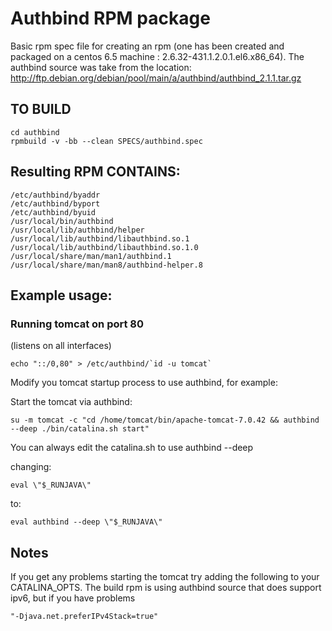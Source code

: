 
# Authbind RPM package

Basic rpm spec file for creating an rpm 
(one has been created and packaged on a centos 6.5 machine : 2.6.32-431.1.2.0.1.el6.x86_64).
The authbind source was take from the location: http://ftp.debian.org/debian/pool/main/a/authbind/authbind_2.1.1.tar.gz 

## TO BUILD
```
cd authbind
rpmbuild -v -bb --clean SPECS/authbind.spec
```

## Resulting RPM CONTAINS:
```
/etc/authbind/byaddr
/etc/authbind/byport
/etc/authbind/byuid
/usr/local/bin/authbind
/usr/local/lib/authbind/helper
/usr/local/lib/authbind/libauthbind.so.1
/usr/local/lib/authbind/libauthbind.so.1.0
/usr/local/share/man/man1/authbind.1
/usr/local/share/man/man8/authbind-helper.8
```

## Example usage:

### Running tomcat on port 80
(listens on all interfaces)
```
echo "::/0,80" > /etc/authbind/`id -u tomcat`
```

Modify you tomcat startup process to use authbind, for example:

Start the tomcat via authbind:

```
su -m tomcat -c "cd /home/tomcat/bin/apache-tomcat-7.0.42 && authbind --deep ./bin/catalina.sh start"
```

You can always edit the catalina.sh to use authbind --deep

changing:

```
eval \"$_RUNJAVA\"
```

to:
```
eval authbind --deep \"$_RUNJAVA\"
```




## Notes

If you get any problems starting the tomcat try adding the following to
your CATALINA_OPTS.  The build rpm is using authbind source that does support
ipv6, but if you have problems
```
"-Djava.net.preferIPv4Stack=true"
```
